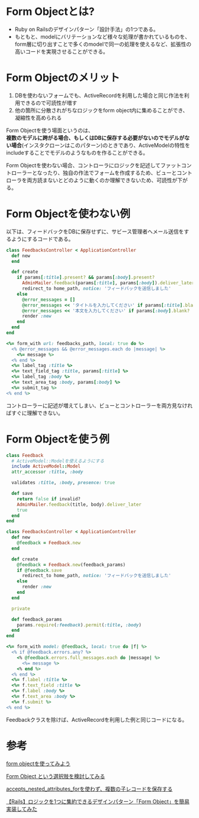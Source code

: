 # Form Objectとは?
- Ruby on Railsのデザインパターン「設計手法」の1つである。  
- もともと、modelにバリテーションなど様々な処理が書かれているものを、form層に切り出すことで多くのmodelで同一の処理を使えるなど、拡張性の高いコードを実現させることができる。

# Form Objectのメリット
1. DBを使わないフォームでも、ActiveRecordを利用した場合と同じ作法を利用できるので可読性が増す
2. 他の箇所に分散されがちなロジックをform object内に集めることができ、凝縮性を高められる

Form Objectを使う場面というのは、  
**複数のモデルに跨がる場合、もしくはDBに保存する必要がないのでモデルがない場合**(インスタクローンはこのパターン)のときであり、ActiveModelの特性をincludeすることでモデルのようなものを作ることができる。

Form Objectを使わない場合、コントローラにロジックを記述してファットコントローラーとなったり、独自の作法でフォームを作成するため、ビューとコントローラを両方読まないとどのように動くのか理解できないため、可読性が下がる。  

# Form Objectを使わない例

以下は、フィードバックをDBに保存せずに、サビース管理者へメール送信をするようにするコードである。
```ruby
class FeedbacksController < ApplicationController
  def new
  end

  def create
    if params[:title].present? && params[:body].present?
      AdminMailer.feedback(params[:title], params[:body]).deliver_later
      redirect_to home_path, notice: 'フィードバックを送信しました'
    else
      @error_messages = []
      @error_messages << 'タイトルを入力してください' if params[:title].blank?
      @error_messages << '本文を入力してください' if params[:body].blank?
      render :new
    end
  end
end
```

```ruby
<%= form_with url: feedbacks_path, local: true do %>
  <% @error_messages && @error_messages.each do |message| %>
    <%= message %>
  <% end %>
  <%= label_tag :title %>
  <%= text_field_tag :title, params[:title] %>
  <%= label_tag :body %>
  <%= text_area_tag :body, params[:body] %>
  <%= submit_tag %>
<% end %>
```
コントローラーに記述が増えてしまい、ビューとコントローラーを両方見なければすぐに理解できない。

# Form Objectを使う例

```ruby
class Feedback
  # ActiveModel::Modelを使えるようにする
  include ActiveModel::Model
  attr_accessor :title, :body

  validates :title, :body, presence: true

  def save
    return false if invalid?
    AdminMailer.feedback(title, body).deliver_later
    true
  end
end

class FeedbacksController < ApplicationController
  def new
    @feedback = Feedback.new
  end

  def create
    @feedback = Feedback.new(feedback_params)
    if @feedback.save
      redirect_to home_path, notice: 'フィードバックを送信しました'
    else
      render :new
    end
  end

  private

  def feedback_params
    params.require(:feedback).permit(:title, :body)
  end
end
```
```ruby
<%= form_with model: @feedback, local: true do |f| %>
  <% if @feedback.errors.any? %>
    <% @feedback.errors.full_messages.each do |message| %>
      <%= message %>
    <% end %>
  <% end %>
  <%= f.label :title %>
  <%= f.text_field :title %>
  <%= f.label :body %>
  <%= f.text_area :body %>
  <%= f.submit %>
<% end %>
```
Feedbackクラスを除けば、ActiveRecordを利用した例と同じコードになる。

# 参考

[form objectを使ってみよう](https://tech.medpeer.co.jp/entry/2017/05/09/070758)

[Form Object という選択肢を検討してみる](https://www.fundely.co.jp/blog/tech/2020/04/08/180009/)

[accepts_nested_attributes_forを使わず、複数の子レコードを保存する](https://moneyforward.com/engineers_blog/2018/12/15/formobject/)

[【Rails】ロジックを1つに集約できるデザインパターン「Form Object」を簡易実装してみた](https://techtechmedia.com/form-object-implementation/)